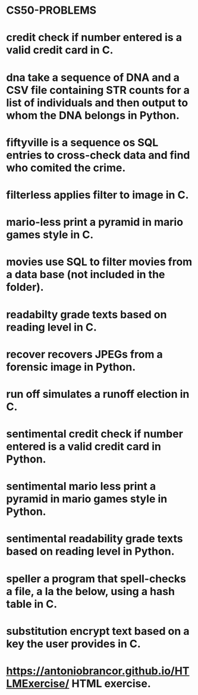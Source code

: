 # CS50-PROBLEMS
# credit check if number entered is a valid credit card in C.
# dna take a sequence of DNA and a CSV file containing STR counts for a list of individuals and then output to whom the DNA belongs in Python.
# fiftyville is a sequence os SQL entries to cross-check data and find who comited the crime.
# filterless applies filter to image in C.
# mario-less print a pyramid in mario games style in C.
# movies use SQL to filter movies from a data base (not included in the folder).
# readabilty grade texts based on reading level in C.
# recover recovers JPEGs from a forensic image in Python.
# run off simulates a runoff election in C.
# sentimental credit check if number entered is a valid credit card in Python.
# sentimental mario less print a pyramid in mario games style in Python.
# sentimental readability grade texts based on reading level in Python.
# speller a program that spell-checks a file, a la the below, using a hash table in C.
# substitution encrypt text based on a key the user provides in C.
# https://antoniobrancor.github.io/HTLMExercise/ HTML exercise.
